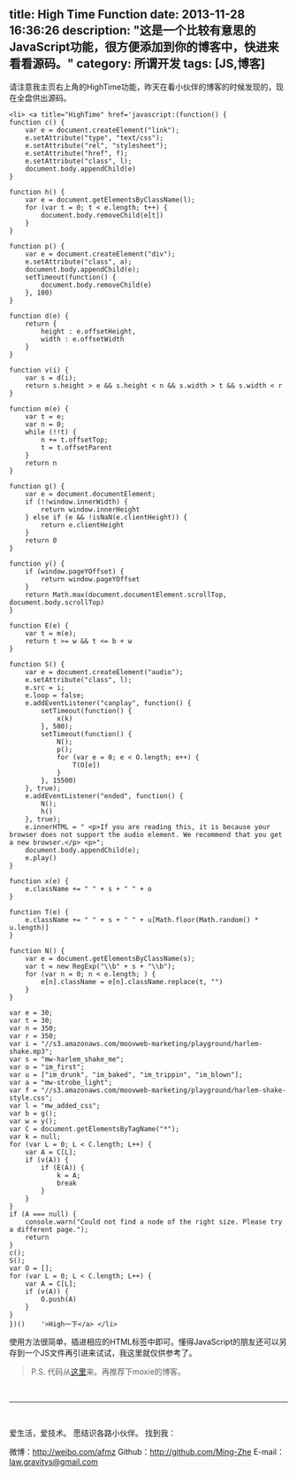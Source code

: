 title: High Time Function
date: 2013-11-28 16:36:26
description: "这是一个比较有意思的JavaScript功能，很方便添加到你的博客中，快进来看看源码。"
category: 所谓开发
tags: [JS,博客]
---

请注意我主页右上角的HighTime功能，昨天在看小伙伴的博客的时候发现的，现在全盘供出源码。

    <li> <a title="HighTime" href='javascript:(function() {
	function c() {
		var e = document.createElement("link");
		e.setAttribute("type", "text/css");
		e.setAttribute("rel", "stylesheet");
		e.setAttribute("href", f);
		e.setAttribute("class", l);
		document.body.appendChild(e)
	}
 
	function h() {
		var e = document.getElementsByClassName(l);
		for (var t = 0; t < e.length; t++) {
			document.body.removeChild(e[t])
		}
	}
 
	function p() {
		var e = document.createElement("div");
		e.setAttribute("class", a);
		document.body.appendChild(e);
		setTimeout(function() {
			document.body.removeChild(e)
		}, 100)
	}
 
	function d(e) {
		return {
			height : e.offsetHeight,
			width : e.offsetWidth
		}
	}
 
	function v(i) {
		var s = d(i);
		return s.height > e && s.height < n && s.width > t && s.width < r
	}
 
	function m(e) {
		var t = e;
		var n = 0;
		while (!!t) {
			n += t.offsetTop;
			t = t.offsetParent
		}
		return n
	}
 
	function g() {
		var e = document.documentElement;
		if (!!window.innerWidth) {
			return window.innerHeight
		} else if (e && !isNaN(e.clientHeight)) {
			return e.clientHeight
		}
		return 0
	}
 
	function y() {
		if (window.pageYOffset) {
			return window.pageYOffset
		}
		return Math.max(document.documentElement.scrollTop, document.body.scrollTop)
	}
 
	function E(e) {
		var t = m(e);
		return t >= w && t <= b + w
	}
 
	function S() {
		var e = document.createElement("audio");
		e.setAttribute("class", l);
		e.src = i;
		e.loop = false;
		e.addEventListener("canplay", function() {
			setTimeout(function() {
				x(k)
			}, 500);
			setTimeout(function() {
				N();
				p();
				for (var e = 0; e < O.length; e++) {
					T(O[e])
				}
			}, 15500)
		}, true);
		e.addEventListener("ended", function() {
			N();
			h()
		}, true);
		e.innerHTML = " <p>If you are reading this, it is because your browser does not support the audio element. We recommend that you get a new browser.</p> <p>";
		document.body.appendChild(e);
		e.play()
	}
 
	function x(e) {
		e.className += " " + s + " " + o
	}
 
	function T(e) {
		e.className += " " + s + " " + u[Math.floor(Math.random() * u.length)]
	}
 
	function N() {
		var e = document.getElementsByClassName(s);
		var t = new RegExp("\\b" + s + "\\b");
		for (var n = 0; n < e.length; ) {
			e[n].className = e[n].className.replace(t, "")
		}
	}
 
	var e = 30;
	var t = 30;
	var n = 350;
	var r = 350;
	var i = "//s3.amazonaws.com/moovweb-marketing/playground/harlem-shake.mp3";
	var s = "mw-harlem_shake_me";
	var o = "im_first";
	var u = ["im_drunk", "im_baked", "im_trippin", "im_blown"];
	var a = "mw-strobe_light";
	var f = "//s3.amazonaws.com/moovweb-marketing/playground/harlem-shake-style.css";
	var l = "mw_added_css";
	var b = g();
	var w = y();
	var C = document.getElementsByTagName("*");
	var k = null;
	for (var L = 0; L < C.length; L++) {
		var A = C[L];
		if (v(A)) {
			if (E(A)) {
				k = A;
				break
			}
		}
	}
	if (A === null) {
		console.warn("Could not find a node of the right size. Please try a different page.");
		return
	}
	c();
	S();
	var O = [];
	for (var L = 0; L < C.length; L++) {
		var A = C[L];
		if (v(A)) {
			O.push(A)
		}
	}
    })()    '>High一下</a> </li>

使用方法很简单，插进相应的HTML标签中即可。懂得JavaScript的朋友还可以另存到一个JS文件再引进来试试，我这里就仅供参考了。

> P.S. 代码从[这里](http://zipperary.com/2013/11/19/give-it-a-high/)来。再推荐下moxie的博客。

<br/>

***

<br/>

爱生活，爱技术。
愿结识各路小伙伴。
找到我：

微博：http://weibo.com/afmz
Github：http://github.com/Ming-Zhe
E-mail：law.gravitys@gmail.com 